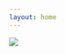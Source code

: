 ```yaml
---
layout: home
---
```


<aside id="panel" class="">
   <div id="gallery-handle"><a href="#" class='open'><img src="{{ site.baseurl }}/assets/images/arrow-up-circle-blue.svg" class='icon'/></a></div>
   <div id="gallery-window">
     <div id="gallery"></div>
   </div>
</aside>

<div id="viewer"></div>

<script src="{{ site.baseurl }}/assets/js/script.js"></script>

